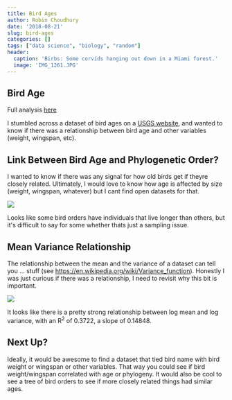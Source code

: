 ```yaml
---
title: Bird Ages
author: Robin Choudhury
date: '2018-08-21'
slug: bird-ages
categories: []
tags: ["data science", "biology", "random"]
header:
  caption: 'Birbs: Some corvids hanging out down in a Miami forest.'
  image: 'IMG_1261.JPG'
---
```


## Bird Age

Full analysis [here](https://github.com/robchoudhury/birdage)

I stumbled across a dataset of bird ages on a [USGS website](https://www.pwrc.usgs.gov/bbl/longevity/longevity_main.cfm), and wanted to know if there was a relationship between bird age and other variables (weight, wingspan, etc).

## Link Between Bird Age and Phylogenetic Order?

I wanted to know if there was any signal for how old birds get if theyre closely related. Ultimately, I would love to know how age is affected by size (weight, wingspan, whatever) but I cant find open datasets for that.

![](/img/img_bird_age/joy_plot.png)

Looks like some bird orders have individuals that live longer than others, but it's difficult to say for some whether thats just a sampling issue.

## Mean Variance Relationship

The relationship between the mean and the variance of a dataset can tell you ... stuff (see https://en.wikipedia.org/wiki/Variance_function). Honestly I was just curious if there was a relationship, I need to revisit why this bit is important.

![](/img/img_bird_age/mean_variance.png)

It looks like there is a pretty strong relationship between log mean and log variance, with an R<sup>2</sup> of 0.3722, a slope of 0.14848. 

## Next Up?

Ideally, it would be awesome to find a dataset that tied bird name with bird weight or wingspan or other variables. That way you could see if bird weight/wingspan correlated with age or phylogeny. It would also be cool to see a tree of bird orders to see if more closely related things had similar ages.
